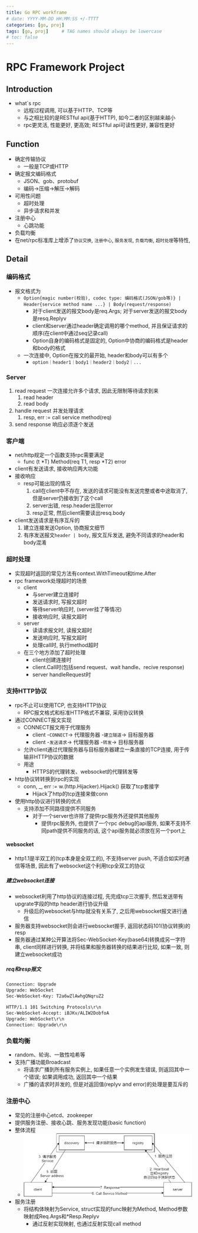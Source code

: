 ```yaml
---
title: Go RPC workframe
# date: YYYY-MM-DD HH:MM:SS +/-TTTT
categories: [go, proj]
tags: [go, proj]     # TAG names should always be lowercase
# toc: false
---
```


# RPC Framework Project

## Introduction
- what`s rpc
  - 远程过程调用, 可以基于HTTP、TCP等
  - 与之相比较的是RESTful api(基于HTTP), 如今二者的区别越来越小
  - rpc更灵活, 性能更好, 更高效; RESTful api可读性更好, 兼容性更好


## Function
- 确定传输协议
  - 一般是TCP或HTTP
- 确定报文编码格式
  - JSON、gob、protobuf
  - 编码->压缩->解压->解码
- 可用性问题
  - 超时处理
  - 异步请求和并发
- 注册中心
  - 心跳功能
- 负载均衡
- 在net/rpc标准库上增添了`协议交换`, `注册中心`, `服务发现`, `负载均衡`, `超时处理`等特性,

## Detail
### 编码格式
- 报文格式为
  - `Option{magic number(校验), codec type: 编码格式(JSON/gob等)} | Header{service method name ...} | Body(request/response)`
    - 对于client发送的报文body是req.Args; 对于server发送的报文body是resq.Replyv
    - client和server通过header确定调用的哪个method, 并且保证请求的顺序(在client中通过seq记录call)
    - Option自身的编码格式是固定的, Option中协商的编码格式是header和body的格式
  - 一次连接中, Option在报文的最开始, header和body可以有多个
    - `option｜header1｜body1｜header2｜body2｜...`

### Server
1. read request 一次连接允许多个请求, 因此无限制等待请求到来
   1. read header
   2. read body
2. handle request 并发处理请求
   1. resp, err := call service method(req)
3. send response 响应必须逐个发送

### 客户端
- net/http规定一个函数支持rpc需要满足
  - func (t *T) Method(req T1, resp *T2) error
- client有发送请求, 接收响应两大功能
- 接收响应
  - resp可能出现的情况
    1. call在client中不存在, 发送的请求可能没有发送完整或者中途取消了, 但是server仍接收到了这个call
    2. server出错, resp.header出现error
    3. resp正常, 然后client需要读出resq.body
- client发送请求是有序互斥的
  1. 建立连接发送Option, 协商报文细节
  2. 有序发送报文`header | body`, 报文互斥发送, 避免不同请求的header和body混淆

### 超时处理
- 实现超时返回的常见方法有context.WithTimeout和time.After
- rpc framework处理超时的场景
  - client
    - 与server建立连接时
    - 发送请求时, 写报文超时
    - 等待server响应时, (server挂了等情况)
    - 接收响应时, 读报文超时
  - server
    - 读请求报文时, 读报文超时
    - 发送响应时, 写报文超时
    - 处理call时, 执行method超时
  - 在三个地方添加了超时处理
    - client创建连接时
    - client.Call时(包括send request、wait handle、recive response)
    - server handleRequest时

### 支持HTTP协议
- rpc不止可以使用TCP, 也支持HTTP协议
  - RPC报文格式和标准HTTP格式不兼容, 采用协议转换
- 通过CONNECT报文实现
  - CONNECT报文用于代理服务
    - client -`CONNECT`-> 代理服务器 -`建立隧道`-> 目标服务器
    - client -`发送请求`-> 代理服务器 -`转发`-> 目标服务器
  - 允许client通过代理服务器与目标服务器建立一条直接的TCP连接, 用于传输非HTTP协议的数据
  - 用途
    - HTTPS的代理转发、websocket的代理转发等
- http协议转转换到rpc的实现
  - conn, _, err := w.(http.Hijacker).Hijack() 获取了tcp套接字
    - Hijack了http的tcp连接来做conn
- 使用http协议进行转换的优点
  - 支持添加不同路径提供不同服务
    - 对于一个server也许除了提供rpc服务外还提供其他服务
      - 提供rpc服务外, 也提供了一个rpc debug的api服务, 如果不支持不同path提供不同服务的话, 这个api服务就必须放在另一个port上

#### websocket
- http1.1是半双工的(tcp本身是全双工的), 不支持server push, 不适合如实时通信等场景, 因此有了websocket这个利用tcp全双工的协议
##### 建立websocket连接
- websocket利用了http协议的连接过程, 先完成tcp三次握手, 然后发送带有upgrate字段的http header进行协议升级
  - 升级后的websocket与http就没有关系了, 之后用websocket报文进行通信
- 服务器支持websocket则会进行websocket握手, 返回状态码101(协议转换)的resp
- 服务器通过某种公开算法将Sec-WebSocket-Key(base64)转换成另一字符串, client同样进行转换, 并将结果和服务器转换的结果进行比较, 如果一致, 则建立websocket成功

##### req和resp报文
```http
Connection: Upgrade 
Upgrade: WebSocket 
Sec-WebSocket-Key: T2a6wZlAwhgQNqruZ2
```
```http
HTTP/1.1 101 Switching Protocols\r\n 
Sec-WebSocket-Accept: iBJKv/ALIW2DobfoA
Upgrade: WebSocket\r\n 
Connection: Upgrade\r\n
```


### 负载均衡
- random、轮询、一致性哈希等
- 支持广播功能Broadcast
  - 将请求广播到所有服务实例上, 如果任意一个实例发生错误, 则返回其中一个错误; 如果调用成功, 返回其中一个结果
  - 广播的请求时并发的, 但是对返回值(replyv and error)的处理是要互斥的

### 注册中心
- 常见的注册中心etcd、zookeeper
- 提供服务注册、接收心跳、服务发现功能(basic function)
- 整体流程
  - ![overall](/assets/img/go-proj-files/rpc_process.png)
- 服务注册
  - 将结构体映射为Service, struct实现的func映射为Method, Method参数映射成Req.Args和*Resp.Replyv
    - 通过反射实现映射, 也通过反射实现call method
